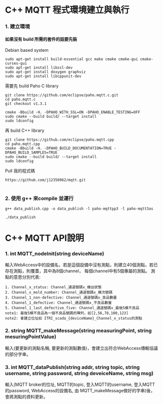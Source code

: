# C++ MQTT 程式環境建立與執行

### 1. 建立環境

#### 如果沒有 build 所需的套件的話要先裝
Debian based system
```
sudo apt-get install build-essential gcc make cmake cmake-gui cmake-curses-gui
sudo apt-get install libssl-dev
sudo apt-get install doxygen graphviz
sudo apt-get install libcppunit-dev
```

需要先 build Paho C library
```
git clone https://github.com/eclipse/paho.mqtt.c.git
cd paho.mqtt.c
git checkout v1.3.1

cmake -Bbuild -H. -DPAHO_WITH_SSL=ON -DPAHO_ENABLE_TESTING=OFF
sudo cmake --build build/ --target install
sudo ldconfig
```

再 build C++ library
```
git clone https://github.com/eclipse/paho.mqtt.cpp
cd paho.mqtt.cpp
cmake -Bbuild -H. -DPAHO_BUILD_DOCUMENTATION=TRUE -DPAHO_BUILD_SAMPLES=TRUE
sudo cmake --build build/ --target install
sudo ldconfig
```

Pull 我的程式碼
```
https://github.com/j12358962/mqtt.git
```

# 
### 2. 使用 g++ 來compile 並運行
```
g++ data_publish.cpp -o data_publish -l paho-mqttpp3 -l paho-mqtt3as

./data_publish
```

# C++ MQTT API說明


### 1. int MQTT_nodeInit(string deviceName)

輸入WebAccess中的設備名，若是這個設備中沒有測點，則建立40個測點，若已存在測點，則覆蓋，其中為8個channel， 每個channel中有5個專屬的測點。
測點的意思分別代表:
```
1. Channel_x_status: Channel_通道號碼x_機台狀態
2. Channel_x_mold_number: Channel_通道號碼x_模次號碼
3. Channel_1_non-defective: Channel_通道號碼x_良品數量
4. Channel_1_defective: Channel_通道號碼x_不良品數量
5. Channel_1_last_defective_five: Channel_通道號碼x_最後5模不良品
note1: 最後5模不良品為一個不良品號碼的陣列，如[2,56,78,100,123]
note2: 會建立位址如 ITRI_scada_{deviceName}_Channel_x_status的測點
```

### 2. string MQTT_makeMessage(string measuringPoint, string mesuringPointValue)

輸入(要更新的測點名稱, 要更新的測點數值)，會建立出符合WebAccess傳輸協議的部分字串。

### 3. int MQTT_dataPublish(string addr, string topic, string username, string password, string deveiceName, string msg)

輸入(MQTT broker的位址, MQTT的topic, 登入MQTT的username, 登入MQTT的password, WebAccess的設備名, 由 MQTT_makeMessage做好的字串)後，會將測點的資料更新。

